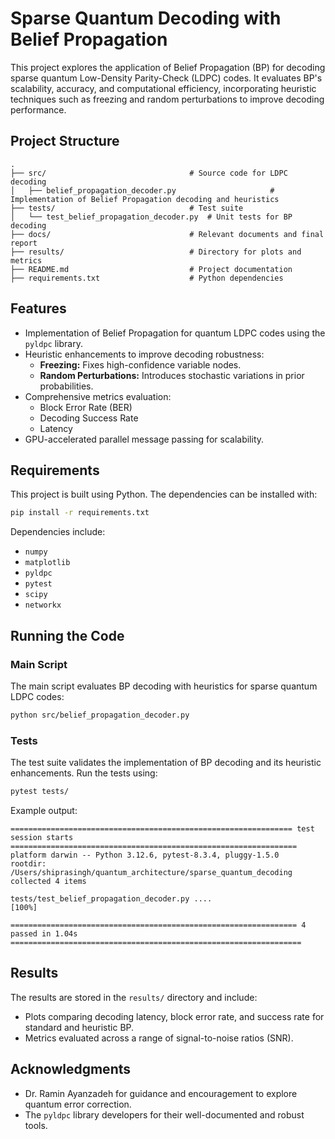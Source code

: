 # Sparse Quantum Decoding with Belief Propagation

This project explores the application of Belief Propagation (BP) for decoding sparse quantum Low-Density Parity-Check (LDPC) codes. It evaluates BP's scalability, accuracy, and computational efficiency, incorporating heuristic techniques such as freezing and random perturbations to improve decoding performance.

## Project Structure

```
.
├── src/                                # Source code for LDPC decoding
│   ├── belief_propagation_decoder.py                     # Implementation of Belief Propagation decoding and heuristics
├── tests/                              # Test suite
│   └── test_belief_propagation_decoder.py  # Unit tests for BP decoding
├── docs/                               # Relevant documents and final report
├── results/                            # Directory for plots and metrics
├── README.md                           # Project documentation
├── requirements.txt                    # Python dependencies
```

## Features

- Implementation of Belief Propagation for quantum LDPC codes using the `pyldpc` library.
- Heuristic enhancements to improve decoding robustness:
  - **Freezing:** Fixes high-confidence variable nodes.
  - **Random Perturbations:** Introduces stochastic variations in prior probabilities.
- Comprehensive metrics evaluation:
  - Block Error Rate (BER)
  - Decoding Success Rate
  - Latency
- GPU-accelerated parallel message passing for scalability.

## Requirements

This project is built using Python. The dependencies can be installed with:

```bash
pip install -r requirements.txt
```

Dependencies include:

- `numpy`
- `matplotlib`
- `pyldpc`
- `pytest`
- `scipy`
- `networkx`

## Running the Code

### Main Script
The main script evaluates BP decoding with heuristics for sparse quantum LDPC codes:

```bash
python src/belief_propagation_decoder.py
```

### Tests
The test suite validates the implementation of BP decoding and its heuristic enhancements. Run the tests using:

```bash
pytest tests/
```

Example output:

```
=============================================================== test session starts ================================================================
platform darwin -- Python 3.12.6, pytest-8.3.4, pluggy-1.5.0
rootdir: /Users/shiprasingh/quantum_architecture/sparse_quantum_decoding
collected 4 items                                                                                                                                  

tests/test_belief_propagation_decoder.py ....                                                                                                [100%]

================================================================ 4 passed in 1.04s =================================================================
```

## Results

The results are stored in the `results/` directory and include:

- Plots comparing decoding latency, block error rate, and success rate for standard and heuristic BP.
- Metrics evaluated across a range of signal-to-noise ratios (SNR).

## Acknowledgments

- Dr. Ramin Ayanzadeh for guidance and encouragement to explore quantum error correction.
- The `pyldpc` library developers for their well-documented and robust tools.
